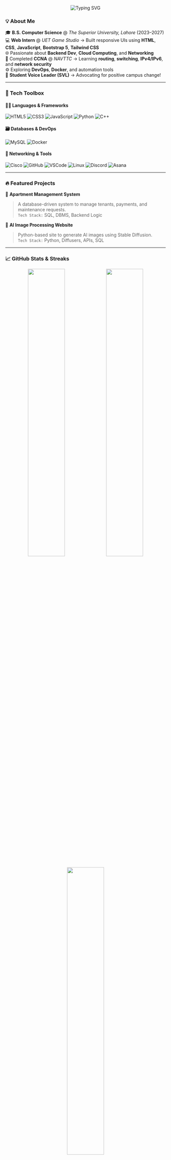 <p align="center">
  <img src="https://readme-typing-svg.herokuapp.com?font=Fira+Code&size=24&pause=1000&color=F7971E&center=true&vCenter=true&width=900&lines=Hi+👋+I'm+Muhammad+Shumail+Affan;CS+Student+%7C+Web+Dev+%7C+Network+Enthusiast;Frontend+to+Fullstack+Journey+in+Progress..." alt="Typing SVG" />
</p>




### 💡 About Me

🎓 **B.S. Computer Science** @ *The Superior University, Lahore* (2023–2027)  
💻 **Web Intern** @ *UET Game Studio* → Built responsive UIs using **HTML**, **CSS**, **JavaScript**, **Bootstrap 5**, **Tailwind CSS**  
🌐 Passionate about **Backend Dev**, **Cloud Computing**, and **Networking**  
🧠 Completed **CCNA** @ *NAVTTC* → Learning **routing**, **switching**, **IPv4/IPv6**, and **network security**  
⚙️ Exploring **DevOps**, **Docker**, and automation tools  
🎤 **Student Voice Leader (SVL)** → Advocating for positive campus change!

---

### 🧰 Tech Toolbox

#### 👨‍💻 Languages & Frameworks
![HTML5](https://img.shields.io/badge/HTML-E34F26?style=for-the-badge&logo=html5&logoColor=white)
![CSS3](https://img.shields.io/badge/CSS-1572B6?style=for-the-badge&logo=css3&logoColor=white)
![JavaScript](https://img.shields.io/badge/JS-F7DF1E?style=for-the-badge&logo=javascript&logoColor=black)
![Python](https://img.shields.io/badge/Python-3776AB?style=for-the-badge&logo=python&logoColor=white)
![C++](https://img.shields.io/badge/C++-00599C?style=for-the-badge&logo=cplusplus&logoColor=white)

#### 🗃️ Databases & DevOps
![MySQL](https://img.shields.io/badge/MySQL-005C84?style=for-the-badge&logo=mysql&logoColor=white)
![Docker](https://img.shields.io/badge/Docker-2496ED?style=for-the-badge&logo=docker&logoColor=white)

#### 🔌 Networking & Tools
![Cisco](https://img.shields.io/badge/Cisco-1BA0D7?style=for-the-badge&logo=cisco&logoColor=white)
![GitHub](https://img.shields.io/badge/GitHub-181717?style=for-the-badge&logo=github&logoColor=white)
![VSCode](https://img.shields.io/badge/VSCode-007ACC?style=for-the-badge&logo=visualstudiocode&logoColor=white)
![Linux](https://img.shields.io/badge/Linux-FCC624?style=for-the-badge&logo=linux&logoColor=black)
![Discord](https://img.shields.io/badge/Discord-5865F2?style=for-the-badge&logo=discord&logoColor=white)
![Asana](https://img.shields.io/badge/Asana-273347?style=for-the-badge&logo=asana&logoColor=white)

---

### 🔥 Featured Projects

🚧 **Apartment Management System**  
> A database-driven system to manage tenants, payments, and maintenance requests.  
> `Tech Stack:` SQL, DBMS, Backend Logic

🎨 **AI Image Processing Website**  
> Python-based site to generate AI images using Stable Diffusion.  
> `Tech Stack:` Python, Diffusers, APIs, SQL

---

### 📈 GitHub Stats & Streaks

<p align="center">
  <img src="https://github-readme-stats.vercel.app/api?username=ShumailAffan&show_icons=true&theme=radical&hide_border=true" width="48%" />
  <img src="https://github-readme-streak-stats.herokuapp.com/?user=ShumailAffan&theme=radical&hide_border=true" width="48%" />
  <br/>
  <img src="https://github-readme-stats.vercel.app/api/top-langs/?username=ShumailAffan&layout=compact&theme=radical&hide_border=true" width="48%" />
</p>

---

### 🌍 Let's Connect

[![LinkedIn](https://img.shields.io/badge/LinkedIn-blue?style=for-the-badge&logo=linkedin&logoColor=white)](https://www.linkedin.com/in/muhammad-shumail-affan-80179b272)  
[![GitHub](https://img.shields.io/badge/GitHub-181717?style=for-the-badge&logo=github&logoColor=white)](https://github.com/ShumailAffan)  
[![Email](https://img.shields.io/badge/Email-D14836?style=for-the-badge&logo=gmail&logoColor=white)](mailto:shumailaffan502@gmail.com)

---

> ✨ *“Learning is my superpower. Let’s build something meaningful together!”*

<h3 align="center">
  <img src="https://readme-typing-svg.demolab.com?font=Fira+Code&weight=500&pause=1000&color=F97316&center=true&vCenter=true&multiline=true&width=435&lines=Tracking+my+developer+journey...;Let's+build+something+amazing!" alt="Typing SVG" />
</h3>

## 📊 My GitHub Stats

<p align="center">
  <img src="https://github-readme-stats.vercel.app/api/top-langs/?username=shumail-affan&layout=compact&theme=tokyonight&langs_count=6" width="45%" />
  <img src="https://github-readme-stats.vercel.app/api?username=shumail-affan&show_icons=true&theme=tokyonight&border_radius=8" width="45%" />
</p>

<p align="center">
  <img src="https://github-readme-streak-stats.herokuapp.com?user=shumail-affan&theme=tokyonight&border_radius=8" width="60%" />
</p>

<p align="center">
  <img src="https://github-readme-activity-graph.vercel.app/graph?username=shumail-affan&bg_color=1a1b27&color=f97316&line=ffffff&point=F97316&area=true&hide_border=true" />
</p>
